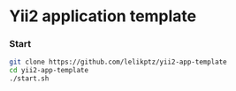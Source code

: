 # Yii2 application template

### Start
```sh
git clone https://github.com/lelikptz/yii2-app-template
cd yii2-app-template
./start.sh
```
